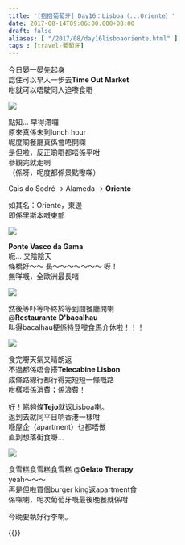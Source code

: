 ```yaml
---
title: '[抱抱葡萄牙] Day16：Lisboa（...Oriente）'
date: 2017-08-14T09:06:00.000+08:00
draft: false
aliases: [ "/2017/08/day16lisboaoriente.html" ]
tags : [travel-葡萄牙]
---
```


今日晏一晏先起身  
諗住可以早人一步去**Time Out Market**  
咁就可以唔駛同人迫嚟食嘢  

[![](https://c1.staticflickr.com/5/4426/36002507060_21957079b0_z.jpg)](https://c1.staticflickr.com/5/4426/36002507060_21957079b0_z.jpg)

點知... 早得滯囉  
原來真係未到lunch hour  
呢度啲餐廳真係會唔開㗎  
是但啦，反正啲嘢都唔係平咁  
參觀完就走喇  
（係呀，呢度都係景點嚟㗎）  
  
Cais do Sodré → Alameda → **Oriente**  
  
如其名：Oriente，東邊  
即係里斯本嘅東部  

[![](https://c1.staticflickr.com/5/4441/36262288471_47373805de_z.jpg)](https://c1.staticflickr.com/5/4441/36262288471_47373805de_z.jpg)

**Ponte Vasco da Gama**  
呃... 又陰陰天  
條橋好～～ 長～～～～～～～ 呀！  
無咩嘅，全歐洲最長啫  

[![](https://c1.staticflickr.com/5/4398/36231077432_08f9fb1e3e_z.jpg)](https://c1.staticflickr.com/5/4398/36231077432_08f9fb1e3e_z.jpg)

然後等吓等吓終於等到間餐廳開喇  
@**Restaurante D'bacalhau**  
叫得bacalhau梗係特登嚟食馬介休啦！！！  

[![](https://c1.staticflickr.com/5/4392/36231501752_f2aaa76693_z.jpg)](https://c1.staticflickr.com/5/4392/36231501752_f2aaa76693_z.jpg)

食完嘢天氣又晴朗返  
不過都係唔會搭**Telecabine Lisbon**  
成條路線行都行得完短短一條嘅路  
咁樣唔係消費；係浪費！  
  
好！睇夠條**Tejo**就返Lisboa喇。  
返到去就同平日响香港一樣咁  
喺屋企（apartment）乜都唔做  
直到想落街食嘢...  

[![](https://c1.staticflickr.com/5/4351/36231911612_839385bdca_z.jpg)](https://c1.staticflickr.com/5/4351/36231911612_839385bdca_z.jpg)

食雪糕食雪糕食雪糕 @**Gelato Therapy**  
yeah～～～  
再是但啦買個burger king返apartment食  
係㗎喇，呢次葡萄牙嘅最後晚餐就係咁  
  
  
今晚要執好行李喇。  
  

{{<portugal>}}  
